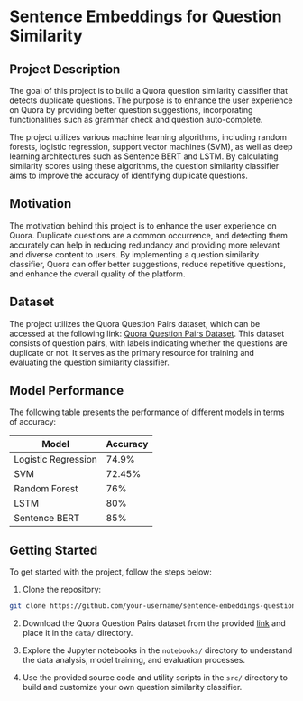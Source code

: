 # Sentence Embeddings for Question Similarity

## Project Description

The goal of this project is to build a Quora question similarity classifier that detects duplicate questions. The purpose is to enhance the user experience on Quora by providing better question suggestions, incorporating functionalities such as grammar check and question auto-complete. 

The project utilizes various machine learning algorithms, including random forests, logistic regression, support vector machines (SVM), as well as deep learning architectures such as Sentence BERT and LSTM. By calculating similarity scores using these algorithms, the question similarity classifier aims to improve the accuracy of identifying duplicate questions.

## Motivation

The motivation behind this project is to enhance the user experience on Quora. Duplicate questions are a common occurrence, and detecting them accurately can help in reducing redundancy and providing more relevant and diverse content to users. By implementing a question similarity classifier, Quora can offer better suggestions, reduce repetitive questions, and enhance the overall quality of the platform.

## Dataset

The project utilizes the Quora Question Pairs dataset, which can be accessed at the following link: [Quora Question Pairs Dataset](https://www.kaggle.com/competitions/quora-question-pairs/data). This dataset consists of question pairs, with labels indicating whether the questions are duplicate or not. It serves as the primary resource for training and evaluating the question similarity classifier.

## Model Performance

The following table presents the performance of different models in terms of accuracy:

| Model              | Accuracy |
| ------------------ | -------- |
| Logistic Regression| 74.9%    |
| SVM                | 72.45%   |
| Random Forest      | 76%      |
| LSTM               | 80%      |
| Sentence BERT      | 85%      |


## Getting Started

To get started with the project, follow the steps below:

1. Clone the repository:

```bash
git clone https://github.com/your-username/sentence-embeddings-question-similarity.git

```

2. Download the Quora Question Pairs dataset from the provided [link](https://www.kaggle.com/competitions/quora-question-pairs/data) and place it in the `data/` directory.

3. Explore the Jupyter notebooks in the `notebooks/` directory to understand the data analysis, model training, and evaluation processes.

4. Use the provided source code and utility scripts in the `src/` directory to build and customize your own question similarity classifier.

